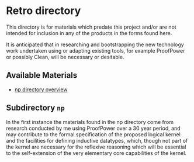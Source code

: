 # Retro directory

This directory is for materials which predate this project and/or are not
intended for inclusion in any of the products in the forms found here.

It is anticipated that in researching and bootstrapping
the new technology work undertaken using or adapting existing tools,
for example ProofPower or possibly Clean, will be necessary or desitable.

## Available Materials

- [np directory overview](np/README.md)

## Subdirectory `np`

In the first instance the materials found in the np directory come from
research conducted by me using ProofPower over a 30 year period, and may
contribute to the formal specification of the
proposed logical kernel and the facilities for defining inductive
datatypes, which, though not part of the kernel are necessary for the
reflexive reasoning which will be essential to the self-extension of the
very elementary core capabilities of the kernel.
